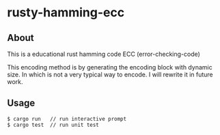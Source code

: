 # rusty-hamming-ecc

## About 
This is a educational rust hamming code ECC (error-checking-code)

This encoding method is by generating the encoding block with dynamic size. In which is not a very typical way to encode. I will rewrite it in future work.

## Usage
``` Script
$ cargo run   // run interactive prompt
$ cargo test  // run unit test
```
